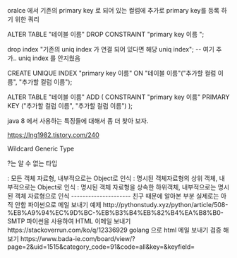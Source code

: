 
oralce 에서 기존의 primary key 로 되어 있는 컬럼에 추가로 primary key를 등록 하기 위한 쿼리 

ALTER TABLE "테이블 이름" DROP CONSTRAINT "primary key 이름 ";




drop index "기존의 uniq index 가 연결 되어 있다면 해당 uniq index"; -- 여기 추가.. uniq index 를 안지웠음 

CREATE UNIQUE INDEX "primary key 이름" ON "테이블 이름"("추가할 컬럼 이름", "추가할 컬럼 이름");


ALTER TABLE "테이블 이름" ADD ( CONSTRAINT "primary key 이름" PRIMARY KEY ("추가할 컬럼 이름", "추가할 컬럼 이름") );


java 8 에서 사용하는 특징들에 대해서 좀 더 찾아 보자.

https://lng1982.tistory.com/240


Wildcard Generic Type

?는 알 수 없는 타입

<?> : 모든 객체 자료형, 내부적으로는 Object로 인식
<? super 객체자료형> : 명시된 객체자료형의 상위 객체, 내부적으로는 Object로 인식
<? extends 객체자료형> : 명시된 객체 자료형을 상속한 하위객체, 내부적으로는 명시된 객체 자료형으로 인식


---------------------
친구 때문에 알아본 부분 실제로는 아직 안함 

파이썬으로 메일 보내기 예제 
http://pythonstudy.xyz/python/article/508-%EB%A9%94%EC%9D%BC-%EB%B3%B4%EB%82%B4%EA%B8%B0-SMTP


파이썬을 사용하여 HTML 이메일 보내기
https://stackoverrun.com/ko/q/12336929


golang 으로 html 메일 보내기   검증 해보기 
https://www.bada-ie.com/board/view/?page=2&uid=1515&category_code=91&code=all&key=&keyfield=